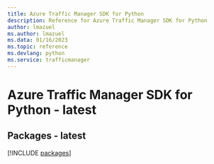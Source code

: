 ```yaml
---
title: Azure Traffic Manager SDK for Python
description: Reference for Azure Traffic Manager SDK for Python
author: lmazuel
ms.author: lmazuel
ms.data: 01/16/2023
ms.topic: reference
ms.devlang: python
ms.service: trafficmanager
---
```

# Azure Traffic Manager SDK for Python - latest
## Packages - latest
[!INCLUDE [packages](traffic-manager-index.md)]